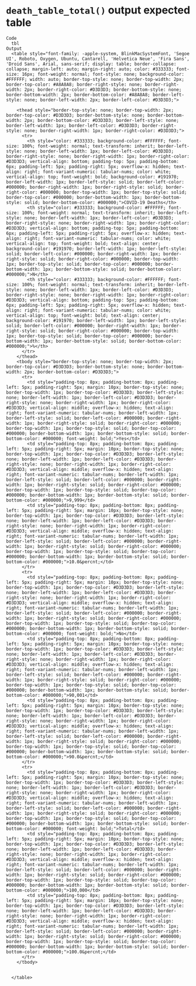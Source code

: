 # `death_table_total()` output expected table

    Code
      tbl
    Output
      <table style="font-family: -apple-system, BlinkMacSystemFont, 'Segoe UI', Roboto, Oxygen, Ubuntu, Cantarell, 'Helvetica Neue', 'Fira Sans', 'Droid Sans', Arial, sans-serif; display: table; border-collapse: collapse; margin-left: auto; margin-right: auto; color: #333333; font-size: 16px; font-weight: normal; font-style: none; background-color: #FFFFFF; width: auto; border-top-style: none; border-top-width: 2px; border-top-color: #A8A8A8; border-right-style: none; border-right-width: 2px; border-right-color: #D3D3D3; border-bottom-style: none; border-bottom-width: 2px; border-bottom-color: #A8A8A8; border-left-style: none; border-left-width: 2px; border-left-color: #D3D3D3;">
        
        <thead style="border-top-style: none; border-top-width: 2px; border-top-color: #D3D3D3; border-bottom-style: none; border-bottom-width: 2px; border-bottom-color: #D3D3D3; border-left-style: none; border-left-width: 1px; border-left-color: #D3D3D3; border-right-style: none; border-right-width: 1px; border-right-color: #D3D3D3;">
          <tr>
            <th style="color: #333333; background-color: #FFFFFF; font-size: 100%; font-weight: normal; text-transform: inherit; border-left-style: none; border-left-width: 1px; border-left-color: #D3D3D3; border-right-style: none; border-right-width: 1px; border-right-color: #D3D3D3; vertical-align: bottom; padding-top: 5px; padding-bottom: 6px; padding-left: 5px; padding-right: 5px; overflow-x: hidden; text-align: right; font-variant-numeric: tabular-nums; color: white; vertical-align: top; font-weight: bold; background-color: #191970; border-left-width: 1px; border-left-style: solid; border-left-color: #000000; border-right-width: 1px; border-right-style: solid; border-right-color: #000000; border-top-width: 1px; border-top-style: solid; border-top-color: #000000; border-bottom-width: 1px; border-bottom-style: solid; border-bottom-color: #000000;">COVID-19 Deaths</th>
            <th style="color: #333333; background-color: #FFFFFF; font-size: 100%; font-weight: normal; text-transform: inherit; border-left-style: none; border-left-width: 1px; border-left-color: #D3D3D3; border-right-style: none; border-right-width: 1px; border-right-color: #D3D3D3; vertical-align: bottom; padding-top: 5px; padding-bottom: 6px; padding-left: 5px; padding-right: 5px; overflow-x: hidden; text-align: right; font-variant-numeric: tabular-nums; color: white; vertical-align: top; font-weight: bold; text-align: center; background-color: #191970; border-left-width: 1px; border-left-style: solid; border-left-color: #000000; border-right-width: 1px; border-right-style: solid; border-right-color: #000000; border-top-width: 1px; border-top-style: solid; border-top-color: #000000; border-bottom-width: 1px; border-bottom-style: solid; border-bottom-color: #000000;">N</th>
            <th style="color: #333333; background-color: #FFFFFF; font-size: 100%; font-weight: normal; text-transform: inherit; border-left-style: none; border-left-width: 1px; border-left-color: #D3D3D3; border-right-style: none; border-right-width: 1px; border-right-color: #D3D3D3; vertical-align: bottom; padding-top: 5px; padding-bottom: 6px; padding-left: 5px; padding-right: 5px; overflow-x: hidden; text-align: right; font-variant-numeric: tabular-nums; color: white; vertical-align: top; font-weight: bold; text-align: center; background-color: #191970; border-left-width: 1px; border-left-style: solid; border-left-color: #000000; border-right-width: 1px; border-right-style: solid; border-right-color: #000000; border-top-width: 1px; border-top-style: solid; border-top-color: #000000; border-bottom-width: 1px; border-bottom-style: solid; border-bottom-color: #000000;">%</th>
          </tr>
        </thead>
        <tbody style="border-top-style: none; border-top-width: 2px; border-top-color: #D3D3D3; border-bottom-style: none; border-bottom-width: 2px; border-bottom-color: #D3D3D3;">
          <tr>
            <td style="padding-top: 8px; padding-bottom: 8px; padding-left: 5px; padding-right: 5px; margin: 10px; border-top-style: none; border-top-width: 1px; border-top-color: #D3D3D3; border-left-style: none; border-left-width: 1px; border-left-color: #D3D3D3; border-right-style: none; border-right-width: 1px; border-right-color: #D3D3D3; vertical-align: middle; overflow-x: hidden; text-align: right; font-variant-numeric: tabular-nums; border-left-width: 1px; border-left-style: solid; border-left-color: #000000; border-right-width: 1px; border-right-style: solid; border-right-color: #000000; border-top-width: 1px; border-top-style: solid; border-top-color: #000000; border-bottom-width: 1px; border-bottom-style: solid; border-bottom-color: #000000; font-weight: bold;">Yes</td>
            <td style="padding-top: 8px; padding-bottom: 8px; padding-left: 5px; padding-right: 5px; margin: 10px; border-top-style: none; border-top-width: 1px; border-top-color: #D3D3D3; border-left-style: none; border-left-width: 1px; border-left-color: #D3D3D3; border-right-style: none; border-right-width: 1px; border-right-color: #D3D3D3; vertical-align: middle; overflow-x: hidden; text-align: right; font-variant-numeric: tabular-nums; border-left-width: 1px; border-left-style: solid; border-left-color: #000000; border-right-width: 1px; border-right-style: solid; border-right-color: #000000; border-top-width: 1px; border-top-style: solid; border-top-color: #000000; border-bottom-width: 1px; border-bottom-style: solid; border-bottom-color: #000000;">9,999</td>
            <td style="padding-top: 8px; padding-bottom: 8px; padding-left: 5px; padding-right: 5px; margin: 10px; border-top-style: none; border-top-width: 1px; border-top-color: #D3D3D3; border-left-style: none; border-left-width: 1px; border-left-color: #D3D3D3; border-right-style: none; border-right-width: 1px; border-right-color: #D3D3D3; vertical-align: middle; overflow-x: hidden; text-align: right; font-variant-numeric: tabular-nums; border-left-width: 1px; border-left-style: solid; border-left-color: #000000; border-right-width: 1px; border-right-style: solid; border-right-color: #000000; border-top-width: 1px; border-top-style: solid; border-top-color: #000000; border-bottom-width: 1px; border-bottom-style: solid; border-bottom-color: #000000;">10.0&percnt;</td>
          </tr>
          <tr>
            <td style="padding-top: 8px; padding-bottom: 8px; padding-left: 5px; padding-right: 5px; margin: 10px; border-top-style: none; border-top-width: 1px; border-top-color: #D3D3D3; border-left-style: none; border-left-width: 1px; border-left-color: #D3D3D3; border-right-style: none; border-right-width: 1px; border-right-color: #D3D3D3; vertical-align: middle; overflow-x: hidden; text-align: right; font-variant-numeric: tabular-nums; border-left-width: 1px; border-left-style: solid; border-left-color: #000000; border-right-width: 1px; border-right-style: solid; border-right-color: #000000; border-top-width: 1px; border-top-style: solid; border-top-color: #000000; border-bottom-width: 1px; border-bottom-style: solid; border-bottom-color: #000000; font-weight: bold;">No</td>
            <td style="padding-top: 8px; padding-bottom: 8px; padding-left: 5px; padding-right: 5px; margin: 10px; border-top-style: none; border-top-width: 1px; border-top-color: #D3D3D3; border-left-style: none; border-left-width: 1px; border-left-color: #D3D3D3; border-right-style: none; border-right-width: 1px; border-right-color: #D3D3D3; vertical-align: middle; overflow-x: hidden; text-align: right; font-variant-numeric: tabular-nums; border-left-width: 1px; border-left-style: solid; border-left-color: #000000; border-right-width: 1px; border-right-style: solid; border-right-color: #000000; border-top-width: 1px; border-top-style: solid; border-top-color: #000000; border-bottom-width: 1px; border-bottom-style: solid; border-bottom-color: #000000;">90,001</td>
            <td style="padding-top: 8px; padding-bottom: 8px; padding-left: 5px; padding-right: 5px; margin: 10px; border-top-style: none; border-top-width: 1px; border-top-color: #D3D3D3; border-left-style: none; border-left-width: 1px; border-left-color: #D3D3D3; border-right-style: none; border-right-width: 1px; border-right-color: #D3D3D3; vertical-align: middle; overflow-x: hidden; text-align: right; font-variant-numeric: tabular-nums; border-left-width: 1px; border-left-style: solid; border-left-color: #000000; border-right-width: 1px; border-right-style: solid; border-right-color: #000000; border-top-width: 1px; border-top-style: solid; border-top-color: #000000; border-bottom-width: 1px; border-bottom-style: solid; border-bottom-color: #000000;">90.0&percnt;</td>
          </tr>
          <tr>
            <td style="padding-top: 8px; padding-bottom: 8px; padding-left: 5px; padding-right: 5px; margin: 10px; border-top-style: none; border-top-width: 1px; border-top-color: #D3D3D3; border-left-style: none; border-left-width: 1px; border-left-color: #D3D3D3; border-right-style: none; border-right-width: 1px; border-right-color: #D3D3D3; vertical-align: middle; overflow-x: hidden; text-align: right; font-variant-numeric: tabular-nums; border-left-width: 1px; border-left-style: solid; border-left-color: #000000; border-right-width: 1px; border-right-style: solid; border-right-color: #000000; border-top-width: 1px; border-top-style: solid; border-top-color: #000000; border-bottom-width: 1px; border-bottom-style: solid; border-bottom-color: #000000; font-weight: bold;">Total</td>
            <td style="padding-top: 8px; padding-bottom: 8px; padding-left: 5px; padding-right: 5px; margin: 10px; border-top-style: none; border-top-width: 1px; border-top-color: #D3D3D3; border-left-style: none; border-left-width: 1px; border-left-color: #D3D3D3; border-right-style: none; border-right-width: 1px; border-right-color: #D3D3D3; vertical-align: middle; overflow-x: hidden; text-align: right; font-variant-numeric: tabular-nums; border-left-width: 1px; border-left-style: solid; border-left-color: #000000; border-right-width: 1px; border-right-style: solid; border-right-color: #000000; border-top-width: 1px; border-top-style: solid; border-top-color: #000000; border-bottom-width: 1px; border-bottom-style: solid; border-bottom-color: #000000;">100,000</td>
            <td style="padding-top: 8px; padding-bottom: 8px; padding-left: 5px; padding-right: 5px; margin: 10px; border-top-style: none; border-top-width: 1px; border-top-color: #D3D3D3; border-left-style: none; border-left-width: 1px; border-left-color: #D3D3D3; border-right-style: none; border-right-width: 1px; border-right-color: #D3D3D3; vertical-align: middle; overflow-x: hidden; text-align: right; font-variant-numeric: tabular-nums; border-left-width: 1px; border-left-style: solid; border-left-color: #000000; border-right-width: 1px; border-right-style: solid; border-right-color: #000000; border-top-width: 1px; border-top-style: solid; border-top-color: #000000; border-bottom-width: 1px; border-bottom-style: solid; border-bottom-color: #000000;">100.0&percnt;</td>
          </tr>
        </tbody>
        
        
      </table>

